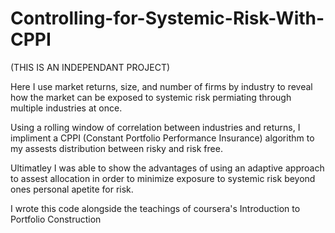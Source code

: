 # Controlling-for-Systemic-Risk-With-CPPI

(THIS IS AN INDEPENDANT PROJECT)

Here I use market returns, size, and number of firms by industry to reveal how the market can be exposed
to systemic risk permiating through multiple industries at once. 

Using a rolling window of correlation between industries and returns, I impliment a CPPI (Constant Portfolio Performance Insurance)
algorithm to my assests distribution between risky and risk free.

Ultimatley I was able to show the advantages of using an adaptive approach to assest allocation in order to 
minimize exposure to systemic risk beyond ones personal apetite for risk.

I wrote this code alongside the teachings of coursera's Introduction to Portfolio Construction
